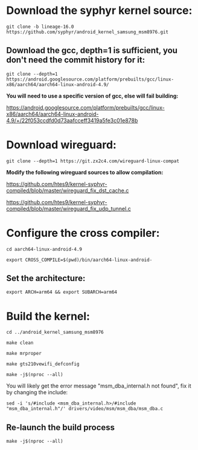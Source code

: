 # Download the syphyr kernel source:

`git clone -b lineage-16.0 https://github.com/syphyr/android_kernel_samsung_msm8976.git`

## Download the gcc, depth=1 is sufficient, you don't need the commit history for it:

`git clone --depth=1 https://android.googlesource.com/platform/prebuilts/gcc/linux-x86/aarch64/aarch64-linux-android-4.9/`

**You will need to use a specific version of gcc, else will fail building:**

https://android.googlesource.com/platform/prebuilts/gcc/linux-x86/aarch64/aarch64-linux-android-4.9/+/22f053ccdfd0d73aafcceff3419a5fe3c01e878b

# Download wireguard:

```git clone --depth=1 https://git.zx2c4.com/wireguard-linux-compat```

**Modify the following wireguard sources to allow compilation:**

https://github.com/htes9/kernel-syphyr-compiled/blob/master/wireguard_fix_dst_cache.c

https://github.com/htes9/kernel-syphyr-compiled/blob/master/wireguard_fix_udp_tunnel.c

# Configure the cross compiler:
`cd aarch64-linux-android-4.9`

`export CROSS_COMPILE=$(pwd)/bin/aarch64-linux-android-`

## Set the architecture:

`export ARCH=arm64 && export SUBARCH=arm64`

# Build the kernel:

`cd ../android_kernel_samsung_msm8976`

`make clean`

`make mrproper`

`make gts210vewifi_defconfig`

`make -j$(nproc --all)`

You will likely get the error message "msm_dba_internal.h not found", fix it by changing the include:

``sed -i 's/#include <msm_dba_internal.h>/#include "msm_dba_internal.h"/' drivers/video/msm/msm_dba/msm_dba.c``

## Re-launch the build process

`make -j$(nproc --all)`
